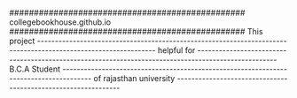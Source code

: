 ################################################ collegebookhouse.github.io ################################################
This project ---------------------------------------------------------------------------------------------------------------
            helpful for ----------------------------------------------------------------------------------------------------
                        B.C.A Student --------------------------------------------------------------------------------------
                                      of rajasthan university --------------------------------------------------------------
